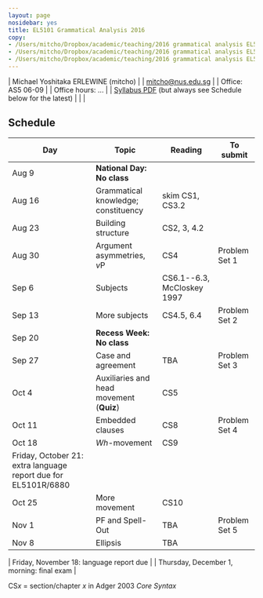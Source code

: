```yaml
---
layout: page
nosidebar: yes
title: EL5101 Grammatical Analysis 2016
copy:
- /Users/mitcho/Dropbox/academic/teaching/2016 grammatical analysis EL5101/syllabus/syllabus.pdf
- /Users/mitcho/Dropbox/academic/teaching/2016 grammatical analysis EL5101/ps/ps*.pdf
- /Users/mitcho/Dropbox/academic/teaching/2016 grammatical analysis EL5101/handouts/handout*.pdf
---
```


| Michael Yoshitaka ERLEWINE (mitcho) |
| <a href='mailto:mitcho@nus.edu.sg'>mitcho@nus.edu.sg</a> |
| Office: AS5 06-09 |
| Office hours: ... |
| [Syllabus PDF](syllabus.pdf) (but always see Schedule below for the latest) |
| |

## Schedule

| Day | Topic | Reading | To submit |
|-----|-------|---------|-----------|
| Aug 9 | **National Day: No class** | | |
| Aug 16 | Grammatical knowledge; constituency | skim CS1, CS3.2 | |
| Aug 23 | Building structure | CS2, 3, 4.2 | |
| Aug 30 | Argument asymmetries, *v*P | CS4 | Problem Set 1 |
| Sep 6 | Subjects | CS6.1--6.3, McCloskey 1997 | |
| Sep 13 | More subjects | CS4.5, 6.4 | Problem Set 2 |
| Sep 20 | **Recess Week: No class** |
| Sep 27 | Case and agreement | TBA | Problem Set 3 |
| Oct 4 | Auxiliaries and head movement (**Quiz**) | CS5 | |
| Oct 11 | Embedded clauses | CS8 | Problem Set 4 |
| Oct 18 | *Wh*-movement | CS9 | |
| Friday, October 21: extra language report due for EL5101R/6880 |
| Oct 25 | More movement | CS10 | |
| Nov 1 | PF and Spell-Out | TBA | Problem Set 5 |
| Nov 8 | Ellipsis | TBA | |

| Friday, November 18: language report due |
| Thursday, December 1, morning: final exam |

CS*x* = section/chapter *x* in Adger 2003 *Core Syntax*
